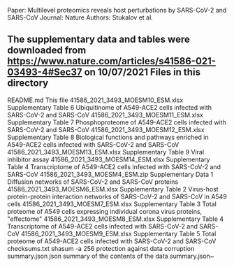 Paper: Multilevel proteomics reveals host perturbations by SARS-CoV-2 and SARS-CoV
Journal: Nature
Authors: Stukalov et al.

The supplementary data and tables were downloaded from https://www.nature.com/articles/s41586-021-03493-4#Sec37 on 10/07/2021
Files in this directory
-----------------------
README.md    This file
41586_2021_3493_MOESM10_ESM.xlsx      Supplementary Table 6 Ubiquitinome of A549-ACE2 cells infected with SARS-CoV-2 and SARS-CoV 
41586_2021_3493_MOESM11_ESM.xlsx      Supplementary Table 7 Phosphoproteome of A549-ACE2 cells infected with SARS-CoV-2 and SARS-CoV 
41586_2021_3493_MOESM12_ESM.xlsx      Supplementary Table 8 Biological functions and pathways enriched in A549-ACE2 cells infected with SARS-CoV-2 and SARS-CoV 
41586_2021_3493_MOESM13_ESM.xlsx      Supplementary Table 9  Viral inhibitor assay
41586_2021_3493_MOESM14_ESM.xlsx      Supplementary Table 4 Transcriptome of A549-ACE2 cells infected with SARS-CoV-2 and SARS-CoV
41586_2021_3493_MOESM4_ESM.zip        Supplementary Data 1 Diffusion networks of SARS-CoV-2 and SARS-CoV proteins
41586_2021_3493_MOESM6_ESM.xlsx       Supplementary Table 2 Virus-host protein-protein interaction networks of SARS-CoV-2 and SARS-CoV in A549 cells
41586_2021_3493_MOESM7_ESM.xlsx       Supplementary Table 3 Total proteome of A549 cells expressing individual corona virus proteins, "effectome"
41586_2021_3493_MOESM8_ESM.xlsx       Supplementary Table 4 Transcriptome of A549-ACE2 cells infected with SARS-CoV-2 and SARS-CoV
41586_2021_3493_MOESM9_ESM.xlsx       Supplementary Table 5 Total proteome of A549-ACE2 cells infected with SARS-CoV-2 and SARS-CoV 
checksums.txt                         shasum -a 256 protection against data corruption
summary.json                          json summary of the contents of the data
summary.json~
